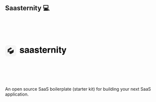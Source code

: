## Saasternity 💻

<img src="./public/logo.png" alt="Logo" width="200" height="200" style="object-fit: contain;" />

An open source SaaS boilerplate (starter kit) for building your next SaaS application.
